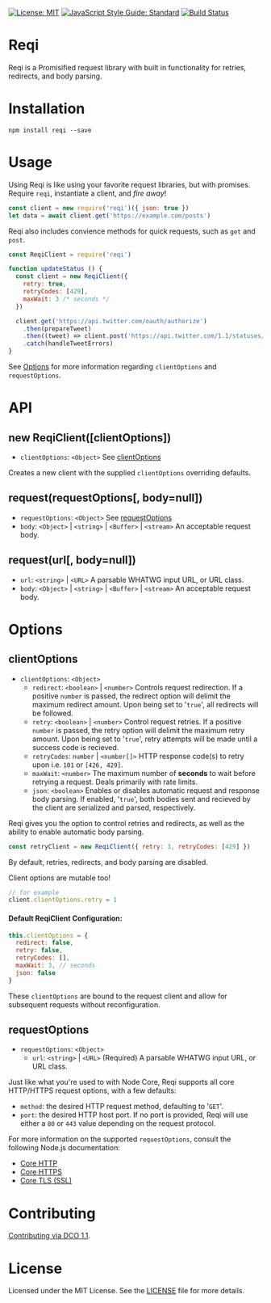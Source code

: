 [![License: MIT](https://img.shields.io/badge/license-MIT-blue)](https://opensource.org/licenses/MIT)
[![JavaScript Style Guide: Standard](https://img.shields.io/badge/code_style-standard-brightgreen.svg)](https://standardjs.com/ "JavaScript Standard Style")
[![Build Status](https://travis-ci.com/mster/reqi.svg?token=4xBzyUwuupupQsaATYQA&branch=master)](https://travis-ci.org/mster/reqi)

# Reqi
Reqi is a Promisified request library with built in functionality for retries, redirects, and body parsing.

# Installation
`npm install reqi --save`

# Usage
Using Reqi is like using your favorite request libraries, but with promises. Require `reqi`, instantiate a client, and *fire away*!

```javascript
const client = new require('reqi')({ json: true })
let data = await client.get('https://example.com/posts')
```

Reqi also includes convience methods for quick requests, such as `get` and `post`.

```javascript
const ReqiClient = require('reqi')

function updateStatus () {
  const client = new ReqiClient({
    retry: true,
    retryCodes: [429],
    maxWait: 3 /* seconds */
  })

  client.get('https://api.twitter.com/oauth/authorize')
    .then(prepareTweet)
    .then((tweet) => client.post('https://api.twitter.com/1.1/statuses/update', tweet))
    .catch(handleTweetErrors)
}
```

See [Options](#options) for more information regarding `clientOptions` and `requestOptions`.

# API
## new ReqiClient([clientOptions])
* `clientOptions`: `<Object>` See [clientOptions](#clientOptions)

Creates a new client with the supplied `clientOptions` overriding defaults.

## request(requestOptions[, body=null])
* `requestOptions`: `<Object>` See [requestOptions](#requestOptions)
* `body`: `<Object>` | `<string>` | `<Buffer>` | `<stream>` An acceptable request body.

## request(url[, body=null])
* `url`: `<string>` | `<URL>` A parsable WHATWG input URL, or URL class.
* `body`: `<Object>` | `<string>` | `<Buffer>` | `<stream>` An acceptable request body.

# Options
## clientOptions
* `clientOptions`: `<Object>` 
  * `redirect`: `<boolean>` | `<number>` Controls request redirection. If a positive `number` is passed, the redirect option will delimit the maximum redirect amount. Upon being set to '`true`', all redirects will be followed.
  * `retry`: `<boolean>` | `<number>` Control request retries. If a positive `number` is passed, the retry option will delimit the maximum retry amount. Upon being set to '`true`', retry attempts will be made until a success code is recieved.
  * `retryCodes`: `number` | `<number[]>` HTTP response code(s) to retry upon i.e. `101` or `[426, 429]`.
  * `maxWait`: `<number>` The maximum number of **seconds** to wait before retrying a request. Deals primarily with rate limits.
  * `json`: `<boolean>` Enables or disables automatic request and response body parsing. If enabled, '`true`', both bodies sent and recieved by the client are serialized and parsed, respectively. 

Reqi gives you the option to control retries and redirects, as well as the ability to enable automatic body parsing. 

```javascript
const retryClient = new ReqiClient({ retry: 3, retryCodes: [429] })
```

By default, retries, redirects, and body parsing are disabled.

Client options are mutable too!
```javascript
// for example  
client.clientOptions.retry = 1
```

#### Default ReqiClient Configuration:
```javascript
this.clientOptions = {
  redirect: false,
  retry: false,
  retryCodes: [],
  maxWait: 3, // seconds
  json: false
}
```

These `clientOptions` are bound to the request client and allow for subsequent requests without reconfiguration.

## requestOptions
* `requestOptions`: `<Object>` 
  * `url`: `<string>` | `<URL>` (Required) A parsable WHATWG input URL, or URL class.

Just like what you're used to with Node Core, Reqi supports all core HTTP/HTTPS request options, with a few defaults:

* `method`: the desired HTTP request method, defaulting to '`GET`'.
* `port`: the desired HTTP host port. If no port is provided, Reqi will use either a `80` or `443` value depending on the request protocol. 

For more information on the supported `requestOptions`, consult the following Node.js documentation:

* [Core HTTP](https://nodejs.org/api/http.html#http_http_request_url_options_callback)
* [Core HTTPS](https://nodejs.org/api/https.html#https_https_request_url_options_callback)
* [Core TLS (SSL)](https://nodejs.org/api/tls.html#tls_tls_connect_options_callback) 

# Contributing
[Contributing via DCO 1.1](contributing.md).

# License
Licensed under the MIT License. See the [LICENSE](LICENSE) file for more details.